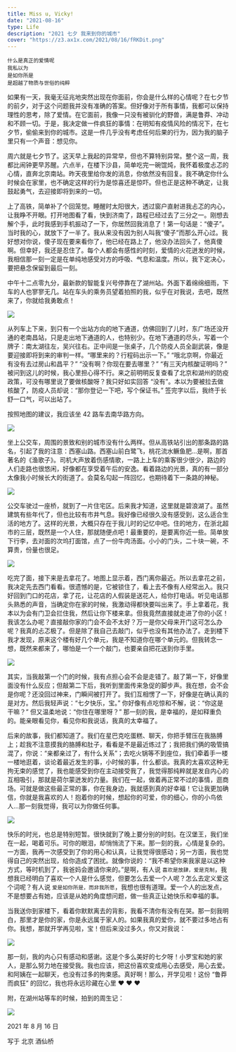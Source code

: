 ```yaml
---
title: Miss u, Vicky!
date: "2021-08-16"
type: Life
description: "2021 七夕 我来到你的城市"
cover: "https://z3.ax1x.com/2021/08/16/fRKDit.png"
---
```


```
什么是真正的爱情呢
我私以为
是如你所是
是超越了物质与世俗的纯粹
```

如果有一天，我毫无征兆地突然出现在你面前，你会是什么样的心情呢？在七夕节的前夕，对于这个问题我并没有准确的答案。但好像对于所有事情，我都可以保持理性的思考，除了爱情。在它面前，我像一只没有被驯化的野兽，满是鲁莽、冲动和不顾一切。于是，我决定做一件疯狂的事情：在明知有疫情风险的情况下，在七夕节，偷偷来到你的城市。这是一件几乎没有考虑任何后果的行为，因为我的脑子里只有一个声音：想见你。

周六就是七夕节了。这天早上我起的异常早，但也不算特别异常。整个这一周，我都比闹钟更早苏醒。六点半，在楼下沙县，简单吃完一碗馄炖，我怀着极度忐忑的心情，直奔北京南站。昨天夜里给你发的消息，你依然没有回复。我不确定你什么时候会在家里，也不确定这样的行为是惊喜还是惊吓。但也正是这种不确定，让我鼓起勇气，去迎接即将到来的一切。

上了高铁，简单补了个回笼觉。睡醒时太阳很大，透过窗户直射进我忐忑的内心，让我睁不开眼。打开地图看了看，快到济南了，路程已经过去了三分之一。刚想去解个手，此时我感到手机振动了一下，你居然回我消息了！第一句话是：“傻子”。当时我的心，就放下了一半了。我从来没有因为别人叫我“傻子”而那么开心过。我好想对你说，傻子现在要来看你了，他已经在路上了，他没办法回头了，他真傻啊。但幸好，我还是忍住了。每个人都会有感性的时刻，爱情的火花迸发的时候，我相信那一刻一定是在单纯地感受对方的呼吸、气息和温度。所以，我下定决心，要把悬念保留到最后一刻。

中午十二点零九分，最新款的智能复兴号停靠在了湖州站。外面下着绵绵细雨，下车的人也寥寥无几。站在车头的乘务员望着拍照的我，似乎在对我说，去吧，既然来了，你就给我勇敢点！

![](2.jpeg)

从列车上下来，到只有一个出站方向的地下通道，仿佛回到了儿时，东广场还没开通的老南昌站，只是走出地下通道的人，也特别少。在地下通道的尽头，写着一个牌子：南太湖往左，吴兴往右。正中间是一张桌子，几个防疫人员全副武装，像是要迎接即将到来的审判一样。“哪里来的？行程码出示一下。” “哦北京啊，你最近有没有去过房山和昌平？” “没有啊？你现在要去哪里？” “有三天内核酸证明吗？” 被问到这儿的时候，我心里担心得不行。来之前明明反复查看了北京和湖州的防疫政策，可没有哪里说了要做核酸呀？我只好如实回答 “没有”。本以为要被拉去做核酸了，防疫人员却说：“那你登记一下吧，写个保证书。” 签完字以后，我终于长舒一口气，可以出站了。

按照地图的建议，我应该坐 42 路车去南华路方向。

![](3.jpeg)

坐上公交车，周围的景致和别的城市没有什么两样。但从高铁站引出的那条路的路名，引起了我的注意：西塞山路。西塞山前白鹭飞，桃花流水鳜鱼肥...是啊，那首著名的《渔歌子》。司机大声放着伤感情歌，一路上上车的乘客很少很少，路边的人们走路也很悠闲，好像都在享受着午后的安逸。看着路边的光景，真的有一部分太像我小时候长大的街道了。会莫名勾起一阵回忆，也期待着下一条路的神秘。

![](4.jpeg)

公交车驶过一座桥，就到了一片住宅区。后来我才知道，这里就是碧浪湖了。虽然建筑有些年代了，但也比较有市井气息。我好像已经很久没有感受到，这么适合生活的地方了。这样的光景，大概只存在于我儿时的记忆中吧。住的地方，在浙北超市的三层，既然是一个人住，那就随便点吧！最重要的，是要离你近一些。简单放下行李，去对面的次坞打面馆，点了一份牛肉汤面。小小的门头，二十块一碗，不算贵，份量也很足。

![](5.jpeg)

吃完了面，接下来是去拿花了。地图上显示着，西门离你最近。所以去拿花之前，我决定先去西门看看。很遗憾的是，它被锁住了，看上去不像有人经常出入。我只好回到门口的花店，拿了花，让花店的人假装是送花人，给你打电话。听见电话那头熟悉的声音，当确定你在家的时候，我激动得都快要叫出来了。手上拿着花，我本以为会有门卫会拦住我，然后让你下楼来拿。但我竟然直接就走进了你的小区！我该怎么办呢？直接敲你家的门会不会不太好？万一是你父母来开门这可怎么办呢？我真的忐忑极了。但是除了我自己去敲门，似乎也没有其他办法了。走到楼下我才发现，原来这个楼有好几个单元，我是不知道你在哪个单元的。但我转念一想，既然来都来了，哪怕是一个一个敲门，也要亲自把花送到你手里。

![](6.jpeg)

其实，当我敲第一个门的时候，我有点担心会不会是走错了。敲了第一下，好像里面没有什么反应；但敲第二下后，我听到里面传来急促的脚步声。我在想，会不会是你呢？还没回过神来，门瞬间被打开了。我们互相愣了一下，好像是在确认真的是对方。然后我轻声说：“七夕快乐，宝。” 你好像有点吃惊和不解，说：“你这是干嘛？” 但又温柔地说：“你住在哪里呀？” 那一刻的我，是幸福的，是如释重负的。能亲眼看见你，看见你和我说话，我真的太幸福了。

后来的故事，我们都知道了。我们在星巴克吃蛋糕、聊天，你把手臂压在我胳膊上；趁我不注意摸我的胳膊和肚子，看看是不是最近练过了；我把我们俩的吸管搞混了，你说：“亲都亲过了，有什么关系”；去吃火锅等不到座位，我们牵着手一楼一楼地逛着，谈论着最近发生的事，小时候的事，什么都谈。我真的太喜欢这种无拘无束的感觉了，我也能感受到你在主动接受我了，我觉得那纯粹就是发自内心的互相吸引，那就是荷尔蒙迸发的力量。我们在一起，做着再正常不过的事情，逛商场。可就是做这些最正常的事，你在我身边，我就感到真的好幸福！它让我更加确信，你就是我喜欢的人！抱着你的时候，想起你的可爱，你的细心，你的小鸟依人...那一刻我觉得，我可以为你做任何事。

![](7.jpeg)

快乐的时光，也总是特别短暂。很快就到了晚上要分别的时刻。在汉堡王，我们坐在一起，喝着可乐。可你的眼泪，却悄悄流了下来。那一刻的我，心情是复杂的。一方面，我再一次感受到了你的用心和认真，让我觉得很感动；另一方面，我也觉得自己的突然出现，给你造成了困扰。就像你说的：“我不希望你来我家是以这种方式，等时机到了，我爸妈会邀请你来的。”是啊，有人说 `喜欢是放肆，爱是克制`，我想我已经明白了喜欢一个人是什么感觉，但要怎么去爱一个人呢？怎么去定义爱这个词呢？有人说 `爱是如你所是，而非我所愿`，我想也很有道理。爱一个人的出发点，不是想要占有她，应该是从她的角度想问题，做一些真正让她快乐和幸福的事。

当我送你到家楼下，看着你默默离去的背影，我看不清你有没有在哭。那一刻我明白，那里才是你的家，你是永远属于家人的。如果我真的爱你，就不要过多地占有你。我想，那就开学再见啦，宝！但后来没过多久，你又对我说：

![](9.jpeg)

那一刻，我的内心只有感动和感谢。这是个多么美好的七夕呀！小罗宝和她的家人，是那么努力地在接受我。我也应该，把这份喜欢变成用心去感受，用心去爱。和阿姨在一起聊天，也没有过多的拘束感。真好啊！那么，开学见啦！这份 “鲁莽而疯狂” 的回忆，我也将永远珍藏在心里 ❤️ ❤️ ❤️

附，在湖州站等车的时候，拍到的周生记：

![](8.jpeg)

2021 年 8 月 16 日

写于 北京 酒仙桥
